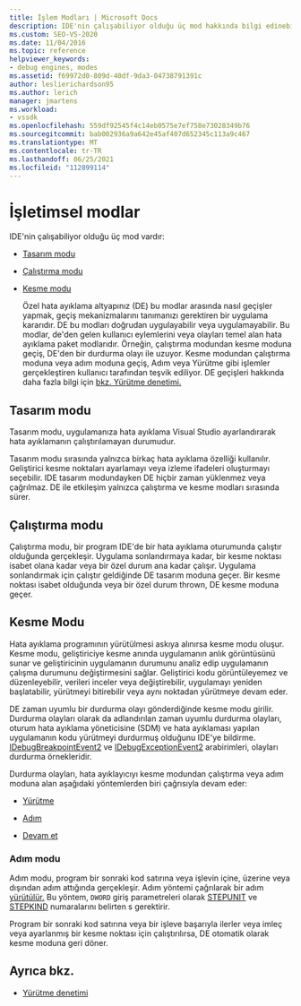 ```yaml
---
title: İşlem Modları | Microsoft Docs
description: IDE'nin çalışabiliyor olduğu üç mod hakkında bilgi edinebilirsiniz. Bu mod tasarım modu, çalıştırma modu ve kesme modudur.
ms.custom: SEO-VS-2020
ms.date: 11/04/2016
ms.topic: reference
helpviewer_keywords:
- debug engines, modes
ms.assetid: f69972d0-809d-40df-9da3-04738791391c
author: leslierichardson95
ms.author: lerich
manager: jmartens
ms.workload:
- vssdk
ms.openlocfilehash: 559df92545f4c14eb0575e7ef758e73028349b76
ms.sourcegitcommit: bab002936a9a642e45af407d652345c113a9c467
ms.translationtype: MT
ms.contentlocale: tr-TR
ms.lasthandoff: 06/25/2021
ms.locfileid: "112899114"
---
```

# <a name="operational-modes"></a>İşletimsel modlar
IDE'nin çalışabiliyor olduğu üç mod vardır:

- [Tasarım modu](#vsconoperationalmodesanchor1)

- [Çalıştırma modu](#vsconoperationalmodesanchor2)

- [Kesme modu](#vsconoperationalmodesanchor3)

  Özel hata ayıklama altyapınız (DE) bu modlar arasında nasıl geçişler yapmak, geçiş mekanizmalarını tanımanızı gerektiren bir uygulama kararıdır. DE bu modları doğrudan uygulayabilir veya uygulamayabilir. Bu modlar, de'den gelen kullanıcı eylemlerini veya olayları temel alan hata ayıklama paket modlarıdır. Örneğin, çalıştırma modundan kesme moduna geçiş, DE'den bir durdurma olayı ile uzuyor. Kesme modundan çalıştırma moduna veya adım moduna geçiş, Adım veya Yürütme gibi işlemler gerçekleştiren kullanıcı tarafından teşvik ediliyor. DE geçişleri hakkında daha fazla bilgi için [bkz. Yürütme denetimi.](../../extensibility/debugger/control-of-execution.md)

## <a name="design-mode"></a><a name="vsconoperationalmodesanchor1"></a> Tasarım modu
 Tasarım modu, uygulamanıza hata ayıklama Visual Studio ayarlandırarak hata ayıklamanın çalıştırılamayan durumudur.

 Tasarım modu sırasında yalnızca birkaç hata ayıklama özelliği kullanılır. Geliştirici kesme noktaları ayarlamayı veya izleme ifadeleri oluşturmayı seçebilir. IDE tasarım modundayken DE hiçbir zaman yüklenmez veya çağrılmaz. DE ile etkileşim yalnızca çalıştırma ve kesme modları sırasında sürer.

## <a name="run-mode"></a><a name="vsconoperationalmodesanchor2"></a> Çalıştırma modu
 Çalıştırma modu, bir program IDE'de bir hata ayıklama oturumunda çalıştır olduğunda gerçekleşir. Uygulama sonlandırmaya kadar, bir kesme noktası isabet olana kadar veya bir özel durum ana kadar çalışır. Uygulama sonlandırmak için çalıştır geldiğinde DE tasarım moduna geçer. Bir kesme noktası isabet olduğunda veya bir özel durum thrown, DE kesme moduna geçer.

## <a name="break-mode"></a><a name="vsconoperationalmodesanchor3"></a> Kesme Modu
 Hata ayıklama programının yürütülmesi askıya alınırsa kesme modu oluşur. Kesme modu, geliştiriciye kesme anında uygulamanın anlık görüntüsünü sunar ve geliştiricinin uygulamanın durumunu analiz edip uygulamanın çalışma durumunu değiştirmesini sağlar. Geliştirici kodu görüntüleyemez ve düzenleyebilir, verileri inceler veya değiştirebilir, uygulamayı yeniden başlatabilir, yürütmeyi bitirebilir veya aynı noktadan yürütmeye devam eder.

 DE zaman uyumlu bir durdurma olayı gönderdiğinde kesme modu girilir. Durdurma olayları olarak da adlandırılan zaman uyumlu durdurma olayları, oturum hata ayıklama yöneticisine (SDM) ve hata ayıklaması yapılan uygulamanın kodu yürütmeyi durdurmuş olduğunu IDE'ye bildirme. [IDebugBreakpointEvent2](../../extensibility/debugger/reference/idebugbreakpointevent2.md) ve [IDebugExceptionEvent2](../../extensibility/debugger/reference/idebugexceptionevent2.md) arabirimleri, olayları durdurma örnekleridir.

 Durdurma olayları, hata ayıklayıcıyı kesme modundan çalıştırma veya adım moduna alan aşağıdaki yöntemlerden biri çağrısıyla devam eder:

- [Yürütme](../../extensibility/debugger/reference/idebugprocess3-execute.md)

- [Adım](../../extensibility/debugger/reference/idebugprocess3-step.md)

- [Devam et](../../extensibility/debugger/reference/idebugprocess3-continue.md)

### <a name="step-mode"></a><a name="vsconoperationalmodesanchor4"></a> Adım modu
 Adım modu, program bir sonraki kod satırına veya işlevin içine, üzerine veya dışından adım attığında gerçekleşir. Adım yöntemi çağrılarak bir adım [yürütülür.](../../extensibility/debugger/reference/idebugprocess3-step.md) Bu yöntem, `DWORD` giriş parametreleri olarak [STEPUNIT](../../extensibility/debugger/reference/stepunit.md) ve [STEPKIND](../../extensibility/debugger/reference/stepkind.md) numaralarını belirten s gerektirir.

 Program bir sonraki kod satırına veya bir işleve başarıyla ilerler veya imleç veya ayarlanmış bir kesme noktası için çalıştırılırsa, DE otomatik olarak kesme moduna geri döner.

## <a name="see-also"></a>Ayrıca bkz.
- [Yürütme denetimi](../../extensibility/debugger/control-of-execution.md)
